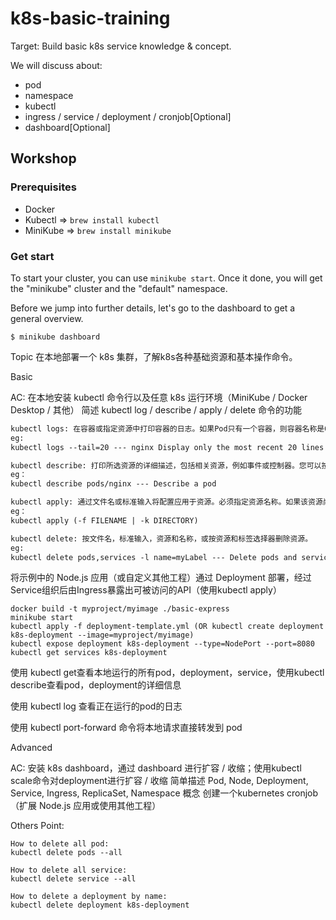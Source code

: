 # k8s-basic-training

Target: Build basic k8s service knowledge & concept.

We will discuss about: 
- pod
- namespace
- kubectl
- ingress / service / deployment / cronjob[Optional]
- dashboard[Optional]

## Workshop

### Prerequisites

- Docker
- Kubectl => `brew install kubectl`
- MiniKube => `brew install minikube`

### Get start

To start your cluster, you can use `minikube start`. Once it done, you will get the "minikube" cluster and the "default" namespace.

Before we jump into further details, let's go to the dashboard to get a general overview.

```
$ minikube dashboard
```

Topic
在本地部署一个 k8s 集群，了解k8s各种基础资源和基本操作命令。

Basic

AC:
在本地安装 kubectl 命令行以及任意 k8s 运行环境（MiniKube / Docker Desktop / 其他）
简述 kubectl log / describe / apply / delete 命令的功能
```html
kubectl logs: 在容器或指定资源中打印容器的日志。如果Pod只有一个容器，则容器名称是Optional的。
eg:
kubectl logs --tail=20 --- nginx Display only the most recent 20 lines of output in pod nginx

kubectl describe: 打印所选资源的详细描述，包括相关资源，例如事件或控制器。您可以按名称选择单个对象，该类型的所有对象，提供名称前缀或标签选择器。
eg：
kubectl describe pods/nginx --- Describe a pod

kubectl apply: 通过文件名或标准输入将配置应用于资源。必须指定资源名称。如果该资源尚不存在，则将创建它。
eg：
kubectl apply (-f FILENAME | -k DIRECTORY)

kubectl delete: 按文件名，标准输入，资源和名称，或按资源和标签选择器删除资源。
eg:
kubectl delete pods,services -l name=myLabel --- Delete pods and services with label name=myLabel

```
将示例中的 Node.js 应用（或自定义其他工程）通过 Deployment 部署，经过Service组织后由Ingress暴露出可被访问的API（使用kubectl apply）

```shell
docker build -t myproject/myimage ./basic-express
minikube start
kubectl apply -f deployment-template.yml (OR kubectl create deployment k8s-deployment --image=myproject/myimage)
kubectl expose deployment k8s-deployment --type=NodePort --port=8080
kubectl get services k8s-deployment
```

使用 kubectl get查看本地运行的所有pod，deployment，service，使用kubectl describe查看pod，deployment的详细信息

使用 kubectl log 查看正在运行的pod的日志

使用 kubectl port-forward 命令将本地请求直接转发到 pod


Advanced

AC:
安装 k8s dashboard，通过 dashboard 进行扩容 / 收缩；使用kubectl scale命令对deployment进行扩容 / 收缩
简单描述 Pod, Node, Deployment, Service, Ingress, ReplicaSet, Namespace 概念
创建一个kubernetes cronjob（扩展 Node.js 应用或使用其他工程）




Others Point:
```shell
How to delete all pod:
kubectl delete pods --all

How to delete all service:
kubectl delete service --all

How to delete a deployment by name:
kubectl delete deployment k8s-deployment
```